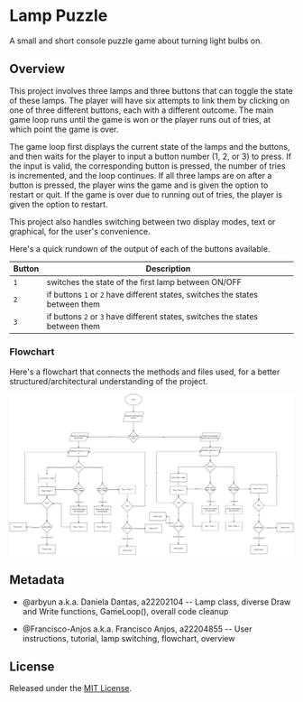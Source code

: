 # Lamp Puzzle

A small and short console puzzle game about turning light bulbs on.

## Overview

This project involves three lamps and three buttons that can toggle the state of these lamps. The player will have six attempts to link them by clicking on one of three different buttons, each with a different outcome. The main game loop runs until the game is won or the player runs out of tries, at which point the game is over. 

The game loop first displays the current state of the lamps and the buttons, and then waits for the player to input a button number (1, 2, or 3) to press. If the input is valid, the corresponding button is pressed, the number of tries is incremented, and the loop continues. If all three lamps are on after a button is pressed, the player wins the game and is given the option to restart or quit. If the game is over due to running out of tries, the player is given the option to restart.

This project also handles switching between two display modes, text or graphical, for the user's convenience.

Here's a quick rundown of the output of each of the buttons available.

| Button | Description |
| --- | --- |
| `1` | switches the state of the first lamp between ON/OFF |
| `2` | if buttons `1` or `2` have different states, switches the states between them |
| `3` | if buttons `2` or `3` have different states, switches the states between them |

### Flowchart

Here's a flowchart that connects the methods and files used, for a better structured/architectural understanding of the project.


![Fluxogram_LampGame](./fluxograma.png)

## Metadata

* @arbyun a.k.a. Daniela Dantas, a22202104
-- Lamp class, diverse Draw and Write functions, GameLoop(), overall code cleanup

* @Francisco-Anjos a.k.a. Francisco Anjos, a22204855
-- User instructions, tutorial, lamp switching, flowchart, overview

## License

Released under the [MIT License](./LICENSE.md).
